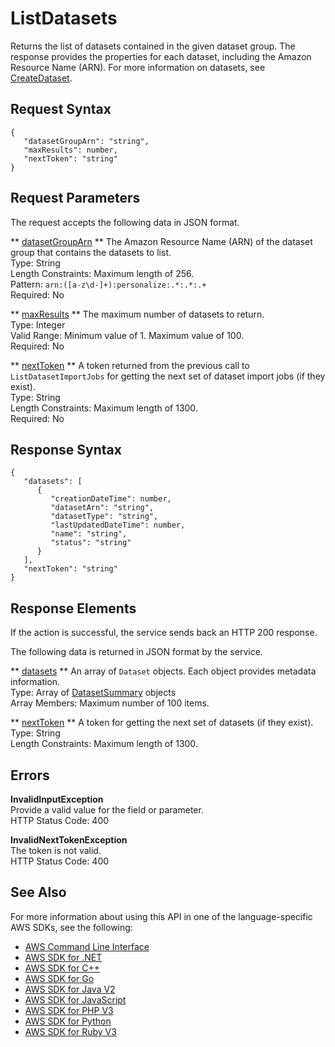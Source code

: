 # ListDatasets<a name="API_ListDatasets"></a>

Returns the list of datasets contained in the given dataset group\. The response provides the properties for each dataset, including the Amazon Resource Name \(ARN\)\. For more information on datasets, see [CreateDataset](API_CreateDataset.md)\.

## Request Syntax<a name="API_ListDatasets_RequestSyntax"></a>

```
{
   "datasetGroupArn": "string",
   "maxResults": number,
   "nextToken": "string"
}
```

## Request Parameters<a name="API_ListDatasets_RequestParameters"></a>

The request accepts the following data in JSON format\.

 ** [datasetGroupArn](#API_ListDatasets_RequestSyntax) **   <a name="personalize-ListDatasets-request-datasetGroupArn"></a>
The Amazon Resource Name \(ARN\) of the dataset group that contains the datasets to list\.  
Type: String  
Length Constraints: Maximum length of 256\.  
Pattern: `arn:([a-z\d-]+):personalize:.*:.*:.+`   
Required: No

 ** [maxResults](#API_ListDatasets_RequestSyntax) **   <a name="personalize-ListDatasets-request-maxResults"></a>
The maximum number of datasets to return\.  
Type: Integer  
Valid Range: Minimum value of 1\. Maximum value of 100\.  
Required: No

 ** [nextToken](#API_ListDatasets_RequestSyntax) **   <a name="personalize-ListDatasets-request-nextToken"></a>
A token returned from the previous call to `ListDatasetImportJobs` for getting the next set of dataset import jobs \(if they exist\)\.  
Type: String  
Length Constraints: Maximum length of 1300\.  
Required: No

## Response Syntax<a name="API_ListDatasets_ResponseSyntax"></a>

```
{
   "datasets": [ 
      { 
         "creationDateTime": number,
         "datasetArn": "string",
         "datasetType": "string",
         "lastUpdatedDateTime": number,
         "name": "string",
         "status": "string"
      }
   ],
   "nextToken": "string"
}
```

## Response Elements<a name="API_ListDatasets_ResponseElements"></a>

If the action is successful, the service sends back an HTTP 200 response\.

The following data is returned in JSON format by the service\.

 ** [datasets](#API_ListDatasets_ResponseSyntax) **   <a name="personalize-ListDatasets-response-datasets"></a>
An array of `Dataset` objects\. Each object provides metadata information\.  
Type: Array of [DatasetSummary](API_DatasetSummary.md) objects  
Array Members: Maximum number of 100 items\.

 ** [nextToken](#API_ListDatasets_ResponseSyntax) **   <a name="personalize-ListDatasets-response-nextToken"></a>
A token for getting the next set of datasets \(if they exist\)\.  
Type: String  
Length Constraints: Maximum length of 1300\.

## Errors<a name="API_ListDatasets_Errors"></a>

 **InvalidInputException**   
Provide a valid value for the field or parameter\.  
HTTP Status Code: 400

 **InvalidNextTokenException**   
The token is not valid\.  
HTTP Status Code: 400

## See Also<a name="API_ListDatasets_SeeAlso"></a>

For more information about using this API in one of the language\-specific AWS SDKs, see the following:
+  [ AWS Command Line Interface](https://docs.aws.amazon.com/goto/aws-cli/personalize-2018-05-22/ListDatasets) 
+  [ AWS SDK for \.NET](https://docs.aws.amazon.com/goto/DotNetSDKV3/personalize-2018-05-22/ListDatasets) 
+  [ AWS SDK for C\+\+](https://docs.aws.amazon.com/goto/SdkForCpp/personalize-2018-05-22/ListDatasets) 
+  [ AWS SDK for Go](https://docs.aws.amazon.com/goto/SdkForGoV1/personalize-2018-05-22/ListDatasets) 
+  [ AWS SDK for Java V2](https://docs.aws.amazon.com/goto/SdkForJavaV2/personalize-2018-05-22/ListDatasets) 
+  [ AWS SDK for JavaScript](https://docs.aws.amazon.com/goto/AWSJavaScriptSDK/personalize-2018-05-22/ListDatasets) 
+  [ AWS SDK for PHP V3](https://docs.aws.amazon.com/goto/SdkForPHPV3/personalize-2018-05-22/ListDatasets) 
+  [ AWS SDK for Python](https://docs.aws.amazon.com/goto/boto3/personalize-2018-05-22/ListDatasets) 
+  [ AWS SDK for Ruby V3](https://docs.aws.amazon.com/goto/SdkForRubyV3/personalize-2018-05-22/ListDatasets) 